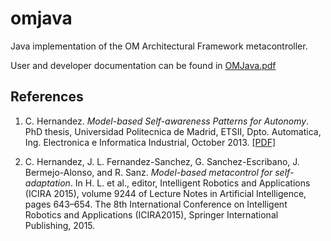 # omjava
Java implementation of the OM Architectural Framework metacontroller.

User and developer documentation can be found in [OMJava.pdf](OMJava.pdf)

## References
1. C. Hernandez. *Model-based Self-awareness Patterns for Autonomy*.
PhD thesis, Universidad Politecnica de Madrid, ETSII, Dpto. Automatica, Ing. Electronica e Informatica Industrial, October 2013. [[PDF]](http://tierra.aslab.upm.es/documents/PhD/PhD-CHernandez.pdf)

2. C. Hernandez, J. L. Fernandez-Sanchez, G. Sanchez-Escribano, J. Bermejo-Alonso, and R. Sanz. *Model-based metacontrol for self-adaptation*. In H. L. et al., editor, Intelligent Robotics and Applications (ICIRA 2015), volume 9244 of Lecture Notes in Artificial Intelligence, pages 643–654. The 8th International Conference on Intelligent Robotics and Applications (ICIRA2015), Springer International Publishing, 2015.
